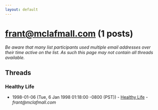 ```yaml
---
layout: default
---
```


# frant@mclafmall.com (1 posts)

_Be aware that many list participants used multiple email addresses over their time active on the list. As such this page may not contain all threads available._

## Threads

### Healthy Life
+ 1998-01-06 (Tue, 6 Jan 1998 01:18:00 -0800 (PST)) - [Healthy Life](/archive/1998/01/480526f02d4bf432b1db848c8fbf24e39e978862a4d7aa50023e8ae8b9d06a55) - _frant@mclafmall.com_

